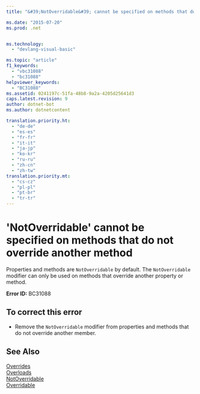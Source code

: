 ```yaml
---
title: "&#39;NotOverridable&#39; cannot be specified on methods that do not override another method | Microsoft Docs"

ms.date: "2015-07-20"
ms.prod: .net


ms.technology: 
  - "devlang-visual-basic"

ms.topic: "article"
f1_keywords: 
  - "vbc31088"
  - "bc31088"
helpviewer_keywords: 
  - "BC31088"
ms.assetid: 0241197c-51fa-48b8-9a2a-4205d25641d3
caps.latest.revision: 9
author: dotnet-bot
ms.author: dotnetcontent

translation.priority.ht: 
  - "de-de"
  - "es-es"
  - "fr-fr"
  - "it-it"
  - "ja-jp"
  - "ko-kr"
  - "ru-ru"
  - "zh-cn"
  - "zh-tw"
translation.priority.mt: 
  - "cs-cz"
  - "pl-pl"
  - "pt-br"
  - "tr-tr"
---
```

# &#39;NotOverridable&#39; cannot be specified on methods that do not override another method
Properties and methods are `NotOverridable` by default. The `NotOverridable` modifier can only be used on methods that override another property or method.  
  
 **Error ID:** BC31088  
  
## To correct this error  
  
-   Remove the `NotOverridable` modifier from properties and methods that do not override another member.  
  
## See Also  
 [Overrides](../../visual-basic/language-reference/modifiers/overrides.md)   
 [Overloads](../../visual-basic/language-reference/modifiers/overloads.md)   
 [NotOverridable](../../visual-basic/language-reference/modifiers/notoverridable.md)   
 [Overridable](../../visual-basic/language-reference/modifiers/overridable.md)